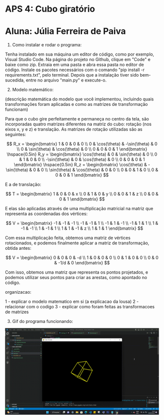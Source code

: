 # APS 4: Cubo giratório
# Aluna: Júlia Ferreira de Paiva

1. Como instalar e rodar o programa:

Tenha instalado em sua máquina um editor de código, como por exemplo, Visual Studio Code. Na página do projeto no Github, clique em "Code" e baixe como zip. Extraia em uma pasta e abra essa pasta no editor de código. Instale os pacotes necessários 
com o comando "pip install -r requirements.txt", pelo terminal. Depois que a instalação tiver sido bem-sucedida, entre no arquivo "main.py" e execute-o.

2. Modelo matemático:

(descrição matemática do modelo que você implementou, incluindo quais transformações foram aplicadas e como as matrizes de transformação funcionam)

Para que o cubo gire perfeitamente e permaneça no centro da tela, são incorporadas quatro matrizes diferentes na matriz do cubo: rotação (nos eixos x, y e z) e translação. As matrizes de rotação utilizadas são as seguintes:

$$
R_x = \begin{bmatrix}
1 & 0 & 0 & 0 \\
0 & \cos(\theta) & -\sin(\theta) & 0 \\
0 & \sin(\theta) & \cos(\theta) & 0 \\
0 & 0 & 0 & 1
\end{bmatrix}
\hspace{0.5in}
R_y = \begin{bmatrix}
\cos(\theta) & 0 & \sin(\theta) & 0 \\
0 & 1 & 0 & 0 \\
-\sin(\theta) & 0 & \cos(\theta) & 0 \\
0 & 0 & 0 & 1
\end{bmatrix}
\hspace{0.5in}
R_z = \begin{bmatrix}
\cos(\theta) & - \sin(\theta) & 0 & 0 \\
\sin(\theta) & \cos(\theta) & 0 & 0 \\
0 & 0 & 1 & 0 \\
0 & 0 & 0 & 1
\end{bmatrix}
$$

E a de translação:

$$
T = \begin{bmatrix}
1 & 0 & 0 & x \\
0 & 1 & 0 & y \\
0 & 0 & 1 & z \\
0 & 0 & 0 & 1
\end{bmatrix}
$$

E elas são aplicadas através de uma multiplicação matricial na matriz que representa as coordenadas dos vértices:

$$
V = \begin{bmatrix}
-1 & -1 & -1 \\
-1 & -1 & 1 \\
-1 & 1 & -1 \\
-1 & 1 & 1 \\
1 & -1 & -1 \\
1 & -1 & 1 \\
1 & 1 & -1 & z \\
1 & 1 & 1 
\end{bmatrix}
$$

Com essa multiplicação feita, obtemos uma matriz de vértices rotacionados, e podemos finalmente aplicar a matriz de transformação, obtida antes:

$$
V = \begin{bmatrix}
0 & 0 & 0 & -d \\
1 & 0 & 0 & 0 \\
0 & 1 & 0 & 0 \\
0 & 0 & -1/d & 0 
\end{bmatrix}
$$

Com isso, obtemos uma matriz que representa os pontos projetados, e podemos utilizar seus pontos para criar as arestas, como apontado no código.

organizacao: 

1 - explicar o modelo matematico em si (a explicacao da lousa)
2 - relacionar com o codigo
3 - explicar como foram feitas as transformacoes de matrizes

3. Gif do programa funcionando:

![alt-text](https://github.com/juliapaiva1/cubo_giratorio/blob/main/gif_cubo.gif)

